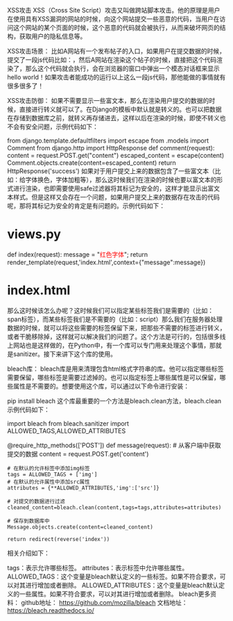 XSS攻击
XSS（Cross Site Script）攻击又叫做跨站脚本攻击。他的原理是用户在使用具有XSS漏洞的网站的时候，向这个网站提交一些恶意的代码，当用户在访问这个网站的某个页面的时候，这个恶意的代码就会被执行，从而来破坏网页的结构，获取用户的隐私信息等。

XSS攻击场景：
比如A网站有一个发布帖子的入口，如果用户在提交数据的时候，提交了一段js代码比如：<script>alert("hello world");</script>，然后A网站在渲染这个帖子的时候，直接把这个代码渲染了，那么这个代码就会执行，会在浏览器的窗口中弹出一个模态对话框来显示hello world！如果攻击者能成功的运行以上这么一段js代码，那他能做的事情就有很多很多了！

XSS攻击防御：
如果不需要显示一些富文本，那么在渲染用户提交的数据的时候，直接进行转义就可以了。在Django的模板中默认就是转义的。也可以把数据在存储到数据库之前，就转义再存储进去，这样以后在渲染的时候，即使不转义也不会有安全问题，示例代码如下：

 from django.template.defaultfilters import escape
 from .models import Comment
 from django.http import HttpResponse
 def comment(request):
     content = request.POST.get("content")
     escaped_content = escape(content)
     Comment.objects.create(content=escaped_content)
     return HttpResponse('success')
如果对于用户提交上来的数据包含了一些富文本（比如：给字体换色，字体加粗等），那么这时候我们在渲染的时候也要以富文本的形式进行渲染，也即需要使用safe过滤器将其标记为安全的，这样才能显示出富文本样式。但是这样又会存在一个问题，如果用户提交上来的数据存在攻击的代码呢，那将其标记为安全的肯定是有问题的。示例代码如下：

 # views.py
 def index(request):
     message = "<span style='color:red;'>红色字体</span><script>alert('hello world');</script>";
     return render_template(request,'index.html',context={"message":message})
 # index.html
那么这时候该怎么办呢？这时候我们可以指定某些标签我们是需要的（比如：span标签），而某些标签我们是不需要的（比如：script）那么我们在服务器处理数据的时候，就可以将这些需要的标签保留下来，把那些不需要的标签进行转义，或者干脆移除掉，这样就可以解决我们的问题了。这个方法是可行的，包括很多线上网站也是这样做的，在Python中，有一个库可以专门用来处理这个事情，那就是sanitizer。接下来讲下这个库的使用。

bleach库：
bleach库是用来清理包含html格式字符串的库。他可以指定哪些标签需要保留，哪些标签是需要过滤掉的。也可以指定标签上哪些属性是可以保留，哪些属性是不需要的。想要使用这个库，可以通过以下命令进行安装：

pip install bleach
这个库最重要的一个方法是bleach.clean方法，bleach.clean示例代码如下：

import bleach
from bleach.sanitizer import ALLOWED_TAGS,ALLOWED_ATTRIBUTES

@require_http_methods(['POST'])
def message(request):
    # 从客户端中获取提交的数据
    content = request.POST.get('content')

    # 在默认的允许标签中添加img标签
    tags = ALLOWED_TAGS + ['img']
    # 在默认的允许属性中添加src属性
    attributes = {**ALLOWED_ATTRIBUTES,'img':['src']}
    
    # 对提交的数据进行过滤
    cleaned_content=bleach.clean(content,tags=tags,attributes=attributes)
    
    # 保存到数据库中
    Message.objects.create(content=cleaned_content)
    
    return redirect(reverse('index'))
相关介绍如下：

tags：表示允许哪些标签。
attributes：表示标签中允许哪些属性。
ALLOWED_TAGS：这个变量是bleach默认定义的一些标签。如果不符合要求，可以对其进行增加或者删除。
ALLOWED_ATTRIBUTES：这个变量是bleach默认定义的一些属性。如果不符合要求，可以对其进行增加或者删除。
bleach更多资料：
github地址： https://github.com/mozilla/bleach
文档地址： https://bleach.readthedocs.io/